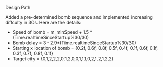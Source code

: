 <p>Design Path</p>

<p>Added a pre-determined bomb sequence and implemented increasing diffculty in 30s. Here are the details: </p>
<ul>
  <li>Speed of bomb = m_minSpeed + 1.5 * (Time.realtimeSinceStartup%30/30)</li>
  <li>Bomb delay = 3 - 2.9*(Time.realtimeSinceStartup%30/30)</li>
  <li>Starting x location of bomb = {0.2f, 0.6f, 0.8f, 0.5f, 0.4f, 0.1f, 0.6f, 0.1f, 0.3f, 0.7f, 0.8f, 0.1f}</li>
  <li>Target city = {0,1,2,2,2,0,1,2,0,0,1,1,1,0,2,1,2,1,2,2}</li>
</ul>
